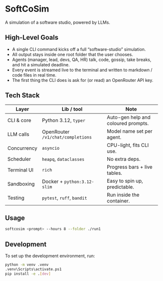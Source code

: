 # SoftCoSim

A simulation of a software studio, powered by LLMs.

## High-Level Goals

- A single CLI command kicks off a full “software-studio” simulation.
- All output stays inside one root folder that the user chooses.
- Agents (manager, lead, devs, QA, HR) talk, code, gossip, take breaks, and hit a simulated deadline.
- Every event is streamed live to the terminal and written to markdown / code files in real time.
- The first thing the CLI does is ask for (or read) an OpenRouter API key.

## Tech Stack

| Layer       | Lib / tool                        | Note                                |
| ----------- | --------------------------------- | ----------------------------------- |
| CLI & core  | Python 3.12, `typer`              | Auto-gen help and coloured prompts. |
| LLM calls   | OpenRouter `/v1/chat/completions` | Model name set per agent.           |
| Concurrency | `asyncio`                         | CPU-light, fits CLI use.            |
| Scheduler   | `heapq`, `dataclasses`            | No extra deps.                      |
| Terminal UI | `rich`                            | Progress bars + live tables.        |
| Sandboxing  | Docker + `python:3.12-slim`       | Easy to spin up, predictable.       |
| Testing     | `pytest`, `ruff`, `bandit`        | Run inside the container.           |

## Usage

```bash
softcosim <prompt> --hours 8 --folder ./run1
```

## Development

To set up the development environment, run:

```bash
python -m venv .venv
.venv\Scripts\activate.ps1
pip install -e .[dev]

